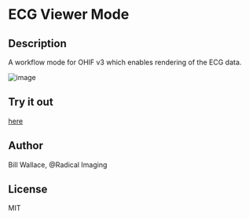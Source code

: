 # ECG Viewer Mode

## Description

A workflow mode for OHIF v3 which enables rendering of the ECG data.

![image](https://user-images.githubusercontent.com/7490180/184719965-12c1f409-28b0-4ec7-89c1-6ca5e397a048.png)

## Try it out

[here](https://d3t6nz73ql33tx.cloudfront.net/ecg?StudyInstanceUIDs=1.3.76.13.65829.2.20130125082826.1072139.2)

## Author

Bill Wallace, @Radical Imaging

## License

MIT
